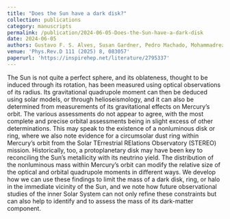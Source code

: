 ```yaml
---
title: "Does the Sun have a dark disk?"
collection: publications
category: manuscripts
permalink: /publication/2024-06-05-Does-the-Sun-have-a-dark-disk
date: 2024-06-05
authors: Gustavo F. S. Alves, Susan Gardner, Pedro Machado, Mohammadreza Zakeri
venue: 'Phys.Rev.D 111 (2025) 8, 083057'
paperurl: 'https://inspirehep.net/literature/2795337'
---
```



The Sun is not quite a perfect sphere, and its oblateness, thought to be induced through its rotation, has been measured using optical observations of its radius. Its gravitational quadrupole moment can then be deduced using solar models, or through helioseismology, and it can also be determined from measurements of its gravitational effects on Mercury’s orbit. The various assessments do not appear to agree, with the most complete and precise orbital assessments being in slight excess of other determinations. This may speak to the existence of a nonluminous disk or ring, where we also note evidence for a circumsolar dust ring within Mercury’s orbit from the Solar TErrestrial RElations Observatory (STEREO) mission. Historically, too, a protoplanetary disk may have been key to reconciling the Sun’s metallicity with its neutrino yield. The distribution of the nonluminous mass within Mercury’s orbit can modify the relative size of the optical and orbital quadrupole moments in different ways. We develop how we can use these findings to limit the mass of a dark disk, ring, or halo in the immediate vicinity of the Sun, and we note how future observational studies of the inner Solar System can not only refine these constraints but can also help to identify and to assess the mass of its dark-matter component.
